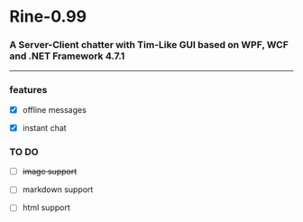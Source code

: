 Rine-0.99
=========
### A Server-Client chatter with Tim-Like GUI based on WPF, WCF and .NET Framework 4.7.1
----------------------------------------------------------------------------------------



### features

- [x] offline messages

- [x] instant chat



### TO DO

- [ ] ~~image support~~

- [ ] markdown support

- [ ] html support